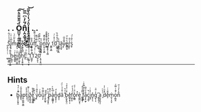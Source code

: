 . . Ȍ̻̮̦̠̰͚̠̯̺́͌̆͌̎̀̅͠ͅņ̯̣͇͎̞̣̲̑́̃̓͛͆̿̅͜͢į̱̩̼̲͚̤̎̽́̔͗̏̀̌̄͝ . .
-------------------------------------------

S͊ͩ̉̍́̅ͨī̩̦͓̍͆́̍ͤͨm̐̽̋ͫ̈́ͬp̲͙ͭl͎͓̞͉̙͕̤̃̌̎e̟̰̥̝̪̫͌ ͕ͦ̋̄͌ͩsͩͫͧ̂̂͆t̥̆̌̿̿ͭ̈́̚ͅũ͕̻̐͋f̒̊́ͩ̇͌͌f̺̠̿͗̊͊,̙͎̬ͬͭͭ̐́ ̱̫͎̻̦̪̦̽ͬ̑̇͒̌̌o̰̘͓̯̭̟͙ͤ͗̄ṅ̙̰̠̗̤̖͇̀͌͛̎͊l͖̲͒̐͌̂͌̄̑y̳̝͍̥̞̜̳̓̀̑̍͗͐̒ ̬̳̹͉̻1̼̈ͯͩ̽ͨ͗0̤̱̳̠̤̮͒̈́̌͗͂̍̏ ͓͉͇̼̣̭̪͛̈́̇l͙̜̼ǎ̦̬̼͙y͕̌̃͒̅̈é̳̻̮̬̒̎ͬ̋ṟ̺͓̦̓̈͋s̮̟͑ͤ̎ͨ̈́

͚̩͗͑͗͐̎̊̋ ͎̣̦̳̤ ͚̤̪̩͎̹͚ͫ̆͌ͥ̐̓h̗̫̰͔̦è̘͇̪͍̓͑i͉̳̗̦͚͈͒ͯg̜͚͔͂̃̈ͅͅh͉͙͓̯̬̤͉̊̏ͬ̓͗t͍̋ͅ:͉̫́̄ͨͣ ̠͈̻̜͉̰͓͊̈́̈́̔͋ͬ1̲͖͍͋͗͌̓͊̚ͅ1ͨͥͭ̾2̫͔̱̩̖0͎̭̖͙̯̤̼̔̿̆͛́͛

-------------------------------------------
Hints
-------------------------------------------
- b̺̟̞̗̬͍̯͋ͥͣ̚̚ȃ͍̭̖͋͒͂ͤp̼͔̺͚̤͕͇t̹̘̣͐̉̊̊i̝̹̫͔ͧ͗ͨ͌z̬̭̪̘̼̐ͅe̞̮͚̣̼̻̓͋̎̃ ̣̯̮͇̉̿ͣÿ͖̂̓͂͗ͭ̍o͒̔͗ṳ̩̙̏̿ͤ̏r͔̮̙͚͎͋̆̄ ̟͔̣̮͓̟̤̽ͪ̈͐p̖̩ͥ͒͌à̖͈̻̳͎̩͗͆ͪͤͅn͍̥̟͎̦͒͐̈́d̟̝̩ă͗̐ͯͪ͑̈́ ̤̄ͮͩ̑b̙̰̯̙̰̜̤͒ͮ͗̉͒̉e̺͍̝̟̜͎̽f͉̱̥͍̈́́̔ͩo̭̲̳̾̈́ͥ́ͩrͧ̽e̠͇̪̤̱̙̠͛ ͇̰͖̘̹ͧ̅̋̍͛̊f̗̙̳͐̐ͣ͂̿͒ͭa͉̙̥̰̙͒ͤͦ̌̑c̝͙͖̹ͥ̚i̱̱̯̓̔ͭn͍̘̖͉̉g̩͎̝̓ͬ̎ͧ ̱͈̙̭̠͆ͅa̤̫̱͎̼̞͕ ̥ͪ̔ͦd̽̄ͩ͑̾e͎̽̑̄ͭͬm̫̩̹͓̱̜͗o͕̪̬̱ͬ͒̄̇̍̿ͤn͋͐̓ͣͮ̋
